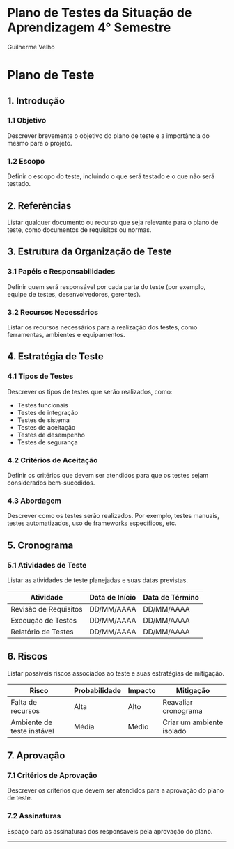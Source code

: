 # Plano de Testes da Situação de Aprendizagem 4° Semestre 
Guilherme Velho

# Plano de Teste

## 1. Introdução
### 1.1 Objetivo
Descrever brevemente o objetivo do plano de teste e a importância do mesmo para o projeto.

### 1.2 Escopo
Definir o escopo do teste, incluindo o que será testado e o que não será testado.

## 2. Referências
Listar qualquer documento ou recurso que seja relevante para o plano de teste, como documentos de requisitos ou normas.

## 3. Estrutura da Organização de Teste
### 3.1 Papéis e Responsabilidades
Definir quem será responsável por cada parte do teste (por exemplo, equipe de testes, desenvolvedores, gerentes).

### 3.2 Recursos Necessários
Listar os recursos necessários para a realização dos testes, como ferramentas, ambientes e equipamentos.

## 4. Estratégia de Teste
### 4.1 Tipos de Testes
Descrever os tipos de testes que serão realizados, como:
- Testes funcionais
- Testes de integração
- Testes de sistema
- Testes de aceitação
- Testes de desempenho
- Testes de segurança

### 4.2 Critérios de Aceitação
Definir os critérios que devem ser atendidos para que os testes sejam considerados bem-sucedidos.

### 4.3 Abordagem
Descrever como os testes serão realizados. Por exemplo, testes manuais, testes automatizados, uso de frameworks específicos, etc.

## 5. Cronograma
### 5.1 Atividades de Teste
Listar as atividades de teste planejadas e suas datas previstas. 

| Atividade             | Data de Início | Data de Término |
|----------------------|----------------|------------------|
| Revisão de Requisitos | DD/MM/AAAA     | DD/MM/AAAA       |
| Execução de Testes   | DD/MM/AAAA     | DD/MM/AAAA       |
| Relatório de Testes   | DD/MM/AAAA     | DD/MM/AAAA       |

## 6. Riscos
Listar possíveis riscos associados ao teste e suas estratégias de mitigação.

| Risco                     | Probabilidade | Impacto  | Mitigação               |
|---------------------------|---------------|----------|-------------------------|
| Falta de recursos         | Alta          | Alto     | Reavaliar cronograma    |
| Ambiente de teste instável | Média         | Médio    | Criar um ambiente isolado|

## 7. Aprovação
### 7.1 Critérios de Aprovação
Descrever os critérios que devem ser atendidos para a aprovação do plano de teste.

### 7.2 Assinaturas
Espaço para as assinaturas dos responsáveis pela aprovação do plano.

---

